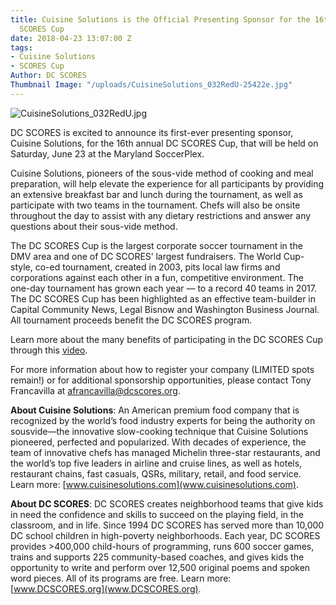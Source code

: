```yaml
---
title: Cuisine Solutions is the Official Presenting Sponsor for the 16th Annual DC
  SCORES Cup
date: 2018-04-23 13:07:00 Z
tags:
- Cuisine Solutions
- SCORES Cup
Author: DC SCORES
Thumbnail Image: "/uploads/CuisineSolutions_032RedU-25422e.jpg"
---
```


![CuisineSolutions_032RedU.jpg](/uploads/CuisineSolutions_032RedU.jpg)

DC SCORES is excited to announce its first-ever presenting sponsor, Cuisine Solutions, for the 16th annual DC SCORES Cup, that will be held on Saturday, June 23 at the Maryland SoccerPlex. 

Cuisine Solutions, pioneers of the sous-vide method of cooking and meal preparation, will help elevate the experience for all participants by providing an extensive breakfast bar and lunch during the tournament, as well as participate with two teams in the tournament. Chefs will also be onsite throughout the day to assist with any dietary restrictions and answer any questions about their sous-vide method. 

The DC SCORES Cup is the largest corporate soccer tournament in the DMV area and one of DC SCORES’ largest fundraisers. The World Cup-style, co-ed tournament, created in 2003, pits local law firms and corporations against each other in a fun, competitive environment. The one-day tournament has grown each year — to a record 40 teams in 2017. The DC SCORES Cup has been highlighted as an effective team-builder in Capital Community News, Legal Bisnow and Washington Business Journal. All tournament proceeds benefit the DC SCORES program. 

Learn more about the many benefits of participating in the DC SCORES Cup through this [video](https://www.youtube.com/watch?v=NxFUV_umTUQ).

For more information about how to register your company (LIMITED spots remain!) or for additional sponsorship opportunities, please contact Tony Francavilla at [afrancavilla@dcscores.org](afrancavilla@dcscores.org).

**About Cuisine Solutions**: An American premium food company that is recognized by the world’s food industry experts for being the authority on sousvide—the innovative slow-cooking technique that Cuisine Solutions pioneered, perfected and popularized. With decades of experience, the team of innovative chefs has managed Michelin three-star restaurants, and the world’s top five leaders in airline and cruise lines, as well as hotels, restaurant chains, fast casuals, QSRs, military, retail, and food service. Learn more: [www.cuisinesolutions.com](www.cuisinesolutions.com).

**About DC SCORES**: DC SCORES creates neighborhood teams that give kids in need the confidence and skills to succeed on the playing field, in the classroom, and in life. Since 1994 DC SCORES has served more than 10,000 DC school children in high-poverty neighborhoods. Each year, DC SCORES provides >400,000 child-hours of programming, runs 600 soccer games, trains and supports 225 community-based coaches, and gives kids the opportunity to write and perform over 12,500 original poems and spoken word pieces. All of its programs are free. Learn more: [www.DCSCORES.org](www.DCSCORES.org).